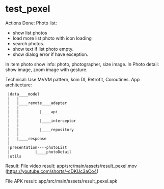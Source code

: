# test_pexel

Actions Done: 
Photo list:
  - show list photos
  - load more list photo with icon loading
  - search photos.
  - show text if list photo empty.
  - show dialog error if have exception.
    
In item photo show info: photo, photographer, size image.
In Photo detail: show image, zoom image with gesture.

Technical:
 Use MVVM pattern, koin DI, Retrofit, Coroutines.
App architecture:
```plaintext
 |data____model
 |   |
 |   |____remote____adapter
 |   |
 |   |         |____api
 |   |
 |   |         |____interceptor
 |   |
 |   |         |____repository
 |   |
 |   |____response
 |
 |presentation----photoList
 |           |____photoDetail
 |utils
```

 Result:
   File video result: app/src/main/assets/result_pexel.mov (https://youtube.com/shorts/-cDKUc3aCo4)

   File APK result: app/src/main/assets/result_pexel.apk
 
